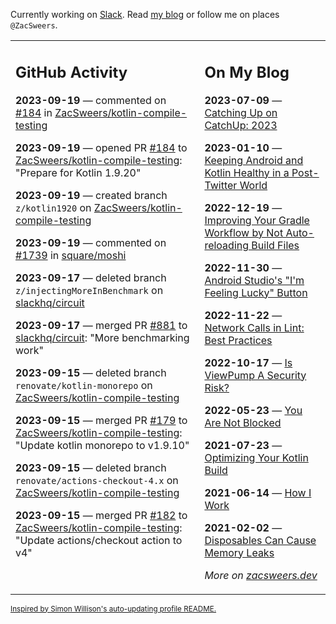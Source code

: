 Currently working on [Slack](https://slack.com/). Read [my blog](https://zacsweers.dev/) or follow me on places `@ZacSweers`.

<table><tr><td valign="top" width="60%">

## GitHub Activity
<!-- githubActivity starts -->
**2023-09-19** — commented on [#184](https://github.com/ZacSweers/kotlin-compile-testing/pull/184#issuecomment-1726251035) in [ZacSweers/kotlin-compile-testing](https://github.com/ZacSweers/kotlin-compile-testing)

**2023-09-19** — opened PR [#184](https://github.com/ZacSweers/kotlin-compile-testing/pull/184) to [ZacSweers/kotlin-compile-testing](https://github.com/ZacSweers/kotlin-compile-testing): "Prepare for Kotlin 1.9.20"

**2023-09-19** — created branch `z/kotlin1920` on [ZacSweers/kotlin-compile-testing](https://github.com/ZacSweers/kotlin-compile-testing)

**2023-09-19** — commented on [#1739](https://github.com/square/moshi/issues/1739#issuecomment-1725701863) in [square/moshi](https://github.com/square/moshi)

**2023-09-17** — deleted branch `z/injectingMoreInBenchmark` on [slackhq/circuit](https://github.com/slackhq/circuit)

**2023-09-17** — merged PR [#881](https://github.com/slackhq/circuit/pull/881) to [slackhq/circuit](https://github.com/slackhq/circuit): "More benchmarking work"

**2023-09-15** — deleted branch `renovate/kotlin-monorepo` on [ZacSweers/kotlin-compile-testing](https://github.com/ZacSweers/kotlin-compile-testing)

**2023-09-15** — merged PR [#179](https://github.com/ZacSweers/kotlin-compile-testing/pull/179) to [ZacSweers/kotlin-compile-testing](https://github.com/ZacSweers/kotlin-compile-testing): "Update kotlin monorepo to v1.9.10"

**2023-09-15** — deleted branch `renovate/actions-checkout-4.x` on [ZacSweers/kotlin-compile-testing](https://github.com/ZacSweers/kotlin-compile-testing)

**2023-09-15** — merged PR [#182](https://github.com/ZacSweers/kotlin-compile-testing/pull/182) to [ZacSweers/kotlin-compile-testing](https://github.com/ZacSweers/kotlin-compile-testing): "Update actions/checkout action to v4"
<!-- githubActivity ends -->
</td><td valign="top" width="40%">

## On My Blog
<!-- blog starts -->
**2023-07-09** — [Catching Up on CatchUp: 2023](https://www.zacsweers.dev/catching-up-on-catchup-2023/)

**2023-01-10** — [Keeping Android and Kotlin Healthy in a Post-Twitter World](https://www.zacsweers.dev/keeping-android-healthy/)

**2022-12-19** — [Improving Your Gradle Workflow by Not Auto-reloading Build Files](https://www.zacsweers.dev/improving-your-workflow-by-not-auto-reloading-build-files/)

**2022-11-30** — [Android Studio's "I'm Feeling Lucky" Button](https://www.zacsweers.dev/android-studios-im-feeling-lucky-button/)

**2022-11-22** — [Network Calls in Lint: Best Practices](https://www.zacsweers.dev/network-calls-in-lint-best-practices/)

**2022-10-17** — [Is ViewPump A Security Risk?](https://www.zacsweers.dev/is-viewpump-a-security-risk/)

**2022-05-23** — [You Are Not Blocked](https://www.zacsweers.dev/you-are-not-blocked/)

**2021-07-23** — [Optimizing Your Kotlin Build](https://www.zacsweers.dev/optimizing-your-kotlin-build/)

**2021-06-14** — [How I Work](https://www.zacsweers.dev/how-i-work/)

**2021-02-02** — [Disposables Can Cause Memory Leaks](https://www.zacsweers.dev/disposables-can-cause-memory-leaks/)
<!-- blog ends -->
_More on [zacsweers.dev](https://zacsweers.dev/)_
</td></tr></table>

<sub><a href="https://simonwillison.net/2020/Jul/10/self-updating-profile-readme/">Inspired by Simon Willison's auto-updating profile README.</a></sub>